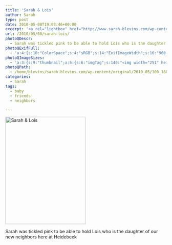```yaml
---
title: 'Sarah & Lois'
author: Sarah
type: post
date: 2010-05-08T19:03:46+00:00
excerpt: '<a rel="lightbox" href="http://www.sarah-blevins.com/wp-content/main/2010_05/100_1805.jpg" title="Sarah & Lois"><img width="251" height="335" alt="Sarah & Lois" src="http://www.sarah-blevins.com/wp-content/thumbnail/2010_05/100_1805.jpg" class="photoQexcerpt photoQLinkImg" /></a>'
url: /2010/05/08/sarah-lois/
photoQDescr:
  - Sarah was tickled pink to be able to hold Lois who is the daughter of our new neighbors here at Heidebeek
photoQExifFull:
  - 'a:4:{s:10:"ColorSpace";s:4:"sRGB";s:14:"ExifImageWidth";s:10:"960 pixels";s:15:"ExifImageHeight";s:11:"1280 pixels";s:20:"FocalLength35mmEquiv";s:0:"";}'
photoQImageSizes:
  - 'a:3:{s:9:"thumbnail";a:5:{s:6:"imgTag";s:146:"<img width="251" height="335" alt="Sarah & Lois" src="http://www.sarah-blevins.com/wp-content/thumbnail/2010_05/100_1805.jpg" class="PhotoQImg" />";s:6:"imgUrl";s:70:"http://www.sarah-blevins.com/wp-content/thumbnail/2010_05/100_1805.jpg";s:7:"imgPath";s:73:"/home/blevins/sarah-blevins.com/wp-content/thumbnail/2010_05/100_1805.jpg";s:8:"imgWidth";s:3:"251";s:9:"imgHeight";s:3:"335";}s:4:"main";a:5:{s:6:"imgTag";s:141:"<img width="394" height="525" alt="Sarah & Lois" src="http://www.sarah-blevins.com/wp-content/main/2010_05/100_1805.jpg" class="PhotoQImg" />";s:6:"imgUrl";s:65:"http://www.sarah-blevins.com/wp-content/main/2010_05/100_1805.jpg";s:7:"imgPath";s:68:"/home/blevins/sarah-blevins.com/wp-content/main/2010_05/100_1805.jpg";s:8:"imgWidth";s:3:"394";s:9:"imgHeight";s:3:"525";}s:8:"original";a:5:{s:6:"imgTag";s:146:"<img width="960" height="1280" alt="Sarah & Lois" src="http://www.sarah-blevins.com/wp-content/original/2010_05/100_1805.jpg" class="PhotoQImg" />";s:6:"imgUrl";s:69:"http://www.sarah-blevins.com/wp-content/original/2010_05/100_1805.jpg";s:7:"imgPath";s:72:"/home/blevins/sarah-blevins.com/wp-content/original/2010_05/100_1805.jpg";s:8:"imgWidth";s:3:"960";s:9:"imgHeight";s:4:"1280";}}'
photoQPath:
  - /home/blevins/sarah-blevins.com/wp-content/original/2010_05/100_1805.jpg
categories:
  - Sarah
tags:
  - baby
  - friends
  - neighbors

---
```

<a rel="lightbox" href="http://www.sarah-blevins.com/wp-content/original/2010_05/100_1805.jpg" title="Sarah &#038; Lois"><img width="251" height="335" alt="Sarah &#038; Lois" src="http://www.sarah-blevins.com/wp-content/thumbnail/2010_05/100_1805.jpg" class="photoQcontent photoQLinkImg" /></a>

<div class="photoQDescr">
  Sarah was tickled pink to be able to hold Lois who is the daughter of our new neighbors here at Heidebeek
</div>